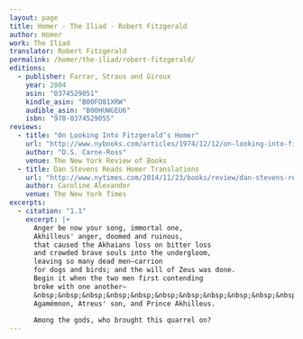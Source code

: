 ```yaml
---
layout: page
title: Homer - The Iliad - Robert Fitzgerald
author: Homer
work: The Iliad
translator: Robert Fitzgerald
permalink: /homer/the-iliad/robert-fitzgerald/
editions:
  - publisher: Farrar, Straus and Giroux
    year: 2004
    asin: "0374529051"
    kindle_asin: "B00FO81XRW"
    audible_asin: "B00HUWGEU6"
    isbn: "978-0374529055"
reviews:
  - title: "On Looking Into Fitzgerald’s Homer"
    url: "http://www.nybooks.com/articles/1974/12/12/on-looking-into-fitzgeralds-homer/"
    author: "D.S. Carne-Ross"
    venue: The New York Review of Books
  - title: Dan Stevens Reads Homer Translations
    url: "http://www.nytimes.com/2014/11/23/books/review/dan-stevens-reads-homer-translations.html?_r=0"
    author: Caroline Alexander
    venue: The New York Times
excerpts:
  - citation: "1.1"
    excerpt: |+
      Anger be now your song, immortal one,
      Akhilleus' anger, doomed and ruinous,
      that caused the Akhaians loss on bitter loss
      and crowded brave souls into the undergloom,
      leaving so many dead men—carrion
      for dogs and birds; and the will of Zeus was done.
      Begin it when the two men first contending
      broke with one another—
      &nbsp;&nbsp;&nbsp;&nbsp;&nbsp;&nbsp;&nbsp;&nbsp;&nbsp;&nbsp;&nbsp;&nbsp;&nbsp;&nbsp;&nbsp;&nbsp;&nbsp;&nbsp;&nbsp;&nbsp;&nbsp;&nbsp;&nbsp;&nbsp;&nbsp;&nbsp;&nbsp;&nbsp;&nbsp;&nbsp;&nbsp;&nbsp;&nbsp;&nbsp;&nbsp;&nbsp;&nbsp;&nbsp;&nbsp;&nbsp;&nbsp;&nbsp;&nbsp;&nbsp;&nbsp;&nbsp;&nbsp;&nbsp;&nbsp;&nbsp;&nbsp;&nbsp;&nbsp;&nbsp;&nbsp;&nbsp;&nbsp;&nbsp;&nbsp;&nbsp;&nbsp;&nbsp;&nbsp;&nbsp;&nbsp;&nbsp;&nbsp;&nbsp;&nbsp;&nbsp;&nbsp;&nbsp;&nbsp;&nbsp;&nbsp;&nbsp;&nbsp;&nbsp;the Lord Marshal
      Agamémnon, Atreus' son, and Prince Akhilleus.
      
      Among the gods, who brought this quarrel on?
---
```




